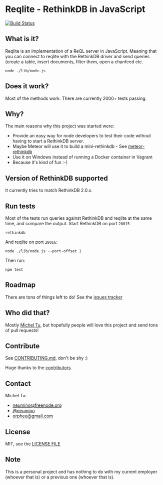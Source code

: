 Reqlite - RethinkDB in JavaScript
=====

[![Build Status](https://travis-ci.org/neumino/reqlite.svg?branch=master)](https://travis-ci.org/neumino/reqlite)

## What is it?

Reqlite is an implementation of a ReQL server in JavaScript. Meaning that
you can connect to reqlite with the RethinkDB driver and send queries (create
a table, insert documents, filter them, open a chanfeed etc.

```
node ./lib/node.js
```

## Does it work?

Most of the methods work. There are currently 2000+ tests passing.

## Why?

The main reasons why this project was started were:

- Provide an easy way for node developers to test their code without having
to start a RethinkDB server.
- Maybe Meteor will use it to build a mini-rethinkdb - See [meteor-rethinkdb](https://github.com/Slava/meteor-rethinkdb)
- Use it on Windows instead of running a Docker container in Vagrant
- Because it's kind of fun :-)


## Version of RethinkDB supported

It currently tries to match RethinkDB 2.0.x.


## Run tests

Most of the tests run queries against RethinkDB and reqlite at the same time, and compare the output.
Start RethinkDB on port `28015`
```
rethinkdb
```

And reqlite on port `28016`:
```
node ./lib/node.js --port-offset 1
```

Then run:
```
npm test
```

## Roadmap

There are tons of things left to do!
See the [issues tracker](https://github.com/neumino/reqlite/issues)


## Who did that?

Mostly [Michel Tu](https://github.com/neumino), but hopefully people will love this project and send tons
of pull requests!


## Contribute

See [CONTRIBUTING.md](https://github.com/neumino/reqlite/blob/master/CONTRIBUTING.md), don't be shy :)

Huge thanks to the [contributors](https://github.com/neumino/reqlite/graphs/contributors)

## Contact

Michel Tu:
- [neumino@freenode.org](irc://irc.freenode.org/rethinkdb)
- [@neumino](https://twitter.com/neumino)
- [orphee@gmail.com](orphee@gmail.com)


## License

MIT, see the [LICENSE FILE](https://github.com/neumino/reqlite/blob/master/LICENSE)


## Note

This is a personal project and has nothing to do with my current employer (whoever that is) or
a previous one (whoever that is).
